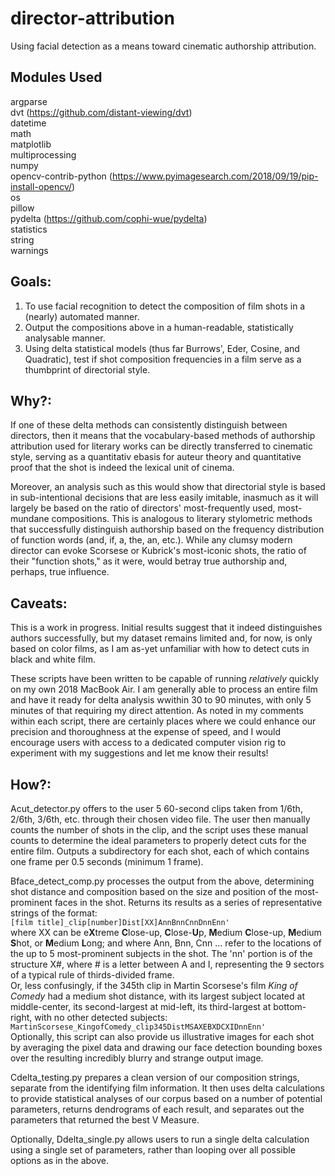 # director-attribution
Using facial detection as a means toward cinematic authorship attribution.

## Modules Used
argparse  
dvt (https://github.com/distant-viewing/dvt)  
datetime  
math  
matplotlib  
multiprocessing  
numpy  
opencv-contrib-python (https://www.pyimagesearch.com/2018/09/19/pip-install-opencv/)  
os  
pillow  
pydelta (https://github.com/cophi-wue/pydelta)  
statistics  
string  
warnings  

## Goals:
1. To use facial recognition to detect the composition of film shots in a (nearly) automated manner.  
2. Output the compositions above in a human-readable, statistically analysable manner.  
3. Using delta statistical models (thus far Burrows', Eder, Cosine, and Quadratic), test if shot composition frequencies in a film serve as a thumbprint of directorial style.  

## Why?:
If one of these delta methods can consistently distinguish between directors, then it means that the vocabulary-based methods of authorship attribution used for literary works can be directly transferred to cinematic style, serving as a quantitativ ebasis for auteur theory and quantitative proof that the shot is indeed the lexical unit of cinema.  
  
Moreover, an analysis such as this would show that directorial style is based in sub-intentional decisions that are less easily imitable, inasmuch as it will largely be based on the ratio of directors' most-frequently used, most-mundane compositions. This is analogous to literary stylometric methods that successfully distinguish authorship based on the frequency distribution of function words (and, if, a, the, an, etc.). While any clumsy modern director can evoke Scorsese or Kubrick's most-iconic shots, the ratio of their "function shots," as it were, would betray true authorship and, perhaps, true influence.

## Caveats:
This is a work in progress. Initial results suggest that it indeed distinguishes authors successfully, but my dataset remains limited and, for now, is only based on color films, as I am as-yet unfamiliar with how to detect cuts in black and white film.  

These scripts have been written to be capable of running *relatively* quickly on my own 2018 MacBook Air. I am generally able to process an entire film and have it ready for delta analysis wwithin 30 to 90 minutes, with only 5 minutes of that requiring my direct attention. As noted in my comments within each script, there are certainly places where we could enhance our precision and thoroughness at the expense of speed, and I would encourage users with access to a dedicated computer vision rig to experiment with my suggestions and let me know their results!

## How?:
Acut_detector.py offers to the user 5 60-second clips taken from 1/6th, 2/6th, 3/6th, etc. through their chosen video file. The user then manually counts the number of shots in the clip, and the script uses these manual counts to determine the ideal parameters to properly detect cuts for the entire film. Outputs a subdirectory for each shot, each of which contains one frame per 0.5 seconds (minimum 1 frame).  

Bface_detect_comp.py processes the output from the above, determining shot distance and composition based on the size and position of the most-prominent faces in the shot. Returns its results as a series of representative strings of the format:  
`[film title]_clip[number]Dist[XX]AnnBnnCnnDnnEnn'`  
where XX can be e**X**treme **C**lose-up, **C**lose-**U**p, **M**edium **C**lose-up, **M**edium **S**hot, or **M**edium **L**ong; and where Ann, Bnn, Cnn ... refer to the locations of the up to 5 most-prominent subjects in the shot. The 'nn' portion is of the structure X#, where # is a letter between A and I, representing the 9 sectors of a typical rule of thirds-divided frame.  
Or, less confusingly, if the 345th clip in Martin Scorsese's film *King of Comedy* had a medium shot distance, with its largest subject located at middle-center, its second-largest at mid-left, its third-largest at bottom-right, with no other detected subjects:  
`MartinScorsese_KingofComedy_clip345DistMSAXEBXDCXIDnnEnn'`  
Optionally, this script can also provide us illustrative images for each shot by averaging the pixel data and drawing our face detection bounding boxes over the resulting incredibly blurry and strange output image.
  
Cdelta_testing.py prepares a clean version of our composition strings, separate from the identifying film information. It then uses delta calculations to provide statistical analyses of our corpus based on a number of potential parameters, returns dendrograms of each result, and separates out the parameters that returned the best V Measure.

Optionally, Ddelta_single.py allows users to run a single delta calculation using a single set of parameters, rather than looping over all possible options as in the above.
